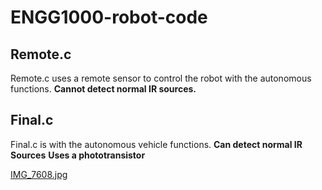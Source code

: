 # ENGG1000-robot-code
## Remote.c 
Remote.c uses a remote sensor to control the robot with the autonomous functions. 
**Cannot detect normal IR sources.**

## Final.c
Final.c is with the autonomous vehicle functions. 
**Can detect normal IR Sources**
**Uses a phototransistor**


[IMG_7608.jpg]()
